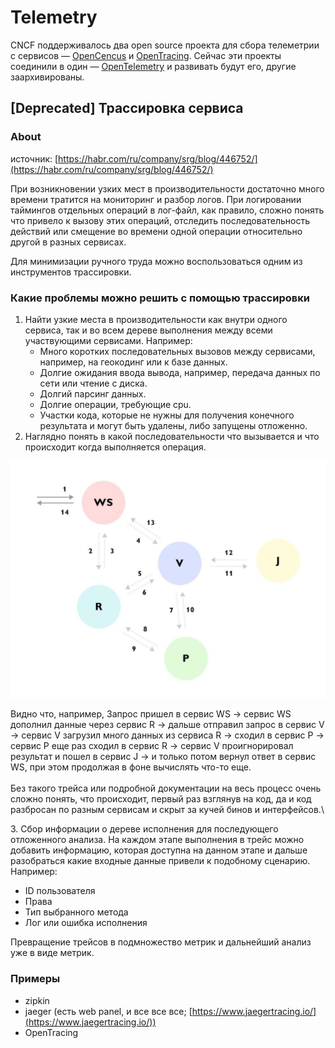 # Telemetry

CNCF поддерживалось два open source проекта для сбора телеметрии с сервисов — [OpenCencus](https://opencensus.io) и [OpenTracing](https://opentracing.io/). Сейчас эти проекты соединили в один — [OpenTelemetry](https://opentelemetry.io) и развивать будут его, другие заархивированы.

## \[Deprecated] Трассировка сервиса

### About

источник: [https://habr.com/ru/company/srg/blog/446752/](https://habr.com/ru/company/srg/blog/446752/)

При возникновении узких мест в производительности достаточно много времени тратится на мониторинг и разбор логов. При логировании таймингов отдельных операций в лог-файл, как правило, сложно понять что привело к вызову этих операций, отследить последовательность действий или смещение во времени одной операции относительно другой в разных сервисах.

Для минимизации ручного труда можно воспользоваться одним из инструментов трассировки.

### Какие проблемы можно решить с помощью трассировки

1. Найти узкие места в производительности как внутри одного сервиса, так и во всем дереве выполнения между всеми участвующими сервисами. Например:
   * Много коротких последовательных вызовов между сервисами, например, на геокодинг или к базе данных.
   * Долгие ожидания ввода вывода, например, передача данных по сети или чтение с диска.
   * Долгий парсинг данных.
   * Долгие операции, требующие cpu.
   * Участки кода, которые не нужны для получения конечного результата и могут быть удалены, либо запущены отложенно.
2. Наглядно понять в какой последовательности что вызывается и что происходит когда выполняется операция.

![](<../../.gitbook/assets/изображение (6) (1).png>)

Видно что, например, Запрос пришел в сервис WS -> сервис WS дополнил данные через сервис R -> дальше отправил запрос в сервис V -> сервис V загрузил много данных из сервиса R -> сходил в сервис P -> сервис Р еще раз сходил в сервис R -> сервис V проигнорировал результат и пошел в сервис J -> и только потом вернул ответ в сервис WS, при этом продолжая в фоне вычислять что-то еще.\
\
&#x20;Без такого трейса или подробной документации на весь процесс очень сложно понять, что происходит, первый раз взглянув на код, да и код разбросан по разным сервисам и скрыт за кучей бинов и интерфейсов.\


3\. Сбор информации о дереве исполнения для последующего отложенного анализа. На каждом этапе выполнения в трейс можно добавить информацию, которая доступна на данном этапе и дальше разобраться какие входные данные привели к подобному сценарию. Например:

* ID пользователя
* Права
* Тип выбранного метода
* Лог или ошибка исполнения

Превращение трейсов в подмножество метрик и дальнейший анализ уже в виде метрик.

### Примеры

* zipkin
* jaeger (есть web panel, и все все все; [https://www.jaegertracing.io/](https://www.jaegertracing.io/))
* OpenTracing
